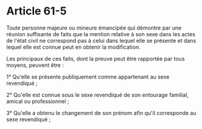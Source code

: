 # Article 61-5

Toute personne majeure ou mineure émancipée qui démontre par une réunion suffisante de faits que la mention relative à son sexe dans les actes de l'état civil ne correspond pas à celui dans lequel elle se présente et dans lequel elle est connue peut en obtenir la modification.

Les principaux de ces faits, dont la preuve peut être rapportée par tous moyens, peuvent être :

1° Qu'elle se présente publiquement comme appartenant au sexe revendiqué ;

2° Qu'elle est connue sous le sexe revendiqué de son entourage familial, amical ou professionnel ;

3° Qu'elle a obtenu le changement de son prénom afin qu'il corresponde au sexe revendiqué ;
